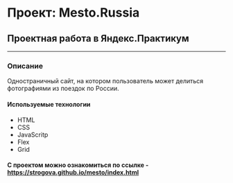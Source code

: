 # Проект: Mesto.Russia
## Проектная работа в Яндекс.Практикум
---

### Описание
Одностраничный сайт, на котором пользователь может делиться фотографиями из поездок по России.

#### Используемые технологии
* HTML
* CSS
* JavaScritp
* Flex
* Grid

#### С проектом можно ознакомиться по ссылке - https://strogova.github.io/mesto/index.html
